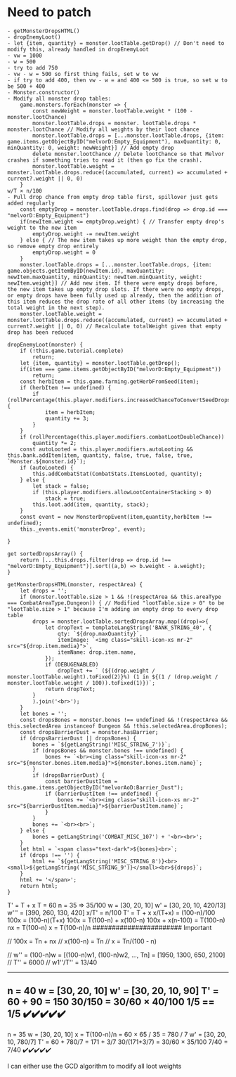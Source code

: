 # Need to patch
    - getMonsterDropsHTML()
    - dropEnemyLoot()
    - let {item, quantity} = monster.lootTable.getDrop() // Don't need to modify this, already handled in dropEnemyLoot
    - vw = 1000
    - w = 500
    - try to add 750
    - vw - w = 500 so first thing fails, set w to vw
    - if try to add 400, then vw - w = and 400 <= 500 is true, so set w to be 500 + 400
    - Monster.constructor()
    - Modify all monster drop tables:        
        game.monsters.forEach(monster => { 
            const newWeight = monster.lootTable.weight * (100 - monster.lootChance)
            monster.lootTable.drops = monster. lootTable.drops * monster.lootChance // Modify all weights by their loot chance
            monster.lootTable.drops = [...monster.lootTable.drops, {item: game.items.getObjectByID("melvorD:Empty_Equipment"), maxQuantity: 0, minQuantity: 0, weight: newWeight}] // Add empty drop
            delete monster.lootChance // Delete lootChance so that Melvor crashes if something tries to read it (then go fix the crash).
            monster.lootTable.weight = monster.lootTable.drops.reduce((accumulated, current) => accumulated + current?.weight || 0, 0) 
        }
    w/T × n/100
    - Pull drop chance from empty drop table first, spillover just gets added regularly
        const emptyDrop = monster.lootTable.drops.find(drop => drop.id === "melvorD:Empty_Equipment")
        if(newItem.weight <= emptyDrop.weight) { // Transfer empty drop's weight to the new item
            emptyDrop.weight -= newItem.weight
        } else { // The new item takes up more weight than the empty drop, so remove empty drop entirely
            emptyDrop.weight = 0
        }
        monster.lootTable.drops = [...monster.lootTable.drops, {item: game.objects.getItemByID(newItem.id), maxQuantity: newItem.maxQuantity, minQuantity: newItem.minQuantity, weight: newItem.weight}] // Add new item. If there were empty drops before, the new item takes up empty drop slots. If there were no empty drops, or empty drops have been fully used up already, then the addition of this item reduces the drop rate of all other items (by increasing the total weight in the next step).
        monster.lootTable.weight = monster.lootTable.drops.reduce((accumulated, current) => accumulated + current?.weight || 0, 0) // Recalculate totalWeight given that empty drop has been reduced 

    dropEnemyLoot(monster) {
        if (!this.game.tutorial.complete)
            return;
        let {item, quantity} = monster.lootTable.getDrop();
        if(item === game.items.getObjectByID("melvorD:Empty_Equipment"))
            return;
        const herbItem = this.game.farming.getHerbFromSeed(item);
        if (herbItem !== undefined) {
            if (rollPercentage(this.player.modifiers.increasedChanceToConvertSeedDrops)) {
                item = herbItem;
                quantity += 3;
            }
        }
        if (rollPercentage(this.player.modifiers.combatLootDoubleChance))
            quantity *= 2;
        const autoLooted = this.player.modifiers.autoLooting && this.bank.addItem(item, quantity, false, true, false, true, `Monster.${monster.id}`);
        if (autoLooted) {
            this.addCombatStat(CombatStats.ItemsLooted, quantity);
        } else {
            let stack = false;
            if (this.player.modifiers.allowLootContainerStacking > 0)
                stack = true;
            this.loot.add(item, quantity, stack);
        }
        const event = new MonsterDropEvent(item,quantity,herbItem !== undefined);
        this._events.emit('monsterDrop', event);
        
    }

    get sortedDropsArray() {
        return [...this.drops.filter(drop => drop.id !== "melvorD:Empty_Equipment")].sort((a,b) => b.weight - a.weight);
    }

    getMonsterDropsHTML(monster, respectArea) {
        let drops = '';
        if (monster.lootTable.size > 1 && !(respectArea && this.areaType === CombatAreaType.Dungeon)) { // Modified "lootTable.size > 0" to be "lootTable.size > 1" because I'm adding an empty drop to every drop table
            drops = monster.lootTable.sortedDropsArray.map((drop)=>{
                let dropText = templateLangString('BANK_STRING_40', {
                    qty: `${drop.maxQuantity}`,
                    itemImage: `<img class="skill-icon-xs mr-2" src="${drop.item.media}">`,
                    itemName: drop.item.name,
                });
                if (DEBUGENABLED)
                    dropText += ` (${(drop.weight / monster.lootTable.weight).toFixed(2)}%) (1 in ${(1 / (drop.weight / monster.lootTable.weight / 100)).toFixed(1)})`;
                return dropText;
            }
            ).join('<br>');
        }
        let bones = '';
        const dropsBones = monster.bones !== undefined && !(respectArea && this.selectedArea instanceof Dungeon && !this.selectedArea.dropBones);
        const dropsBarrierDust = monster.hasBarrier;
        if (dropsBarrierDust || dropsBones) {
            bones = `${getLangString('MISC_STRING_7')}`;
            if (dropsBones && monster.bones !== undefined) {
                bones += `<br><img class="skill-icon-xs mr-2" src="${monster.bones.item.media}">${monster.bones.item.name}`;
            }
            if (dropsBarrierDust) {
                const barrierDustItem = this.game.items.getObjectByID("melvorAoD:Barrier_Dust");
                if (barrierDustItem !== undefined) {
                    bones += `<br><img class="skill-icon-xs mr-2" src="${barrierDustItem.media}">${barrierDustItem.name}`;
                }
            }
            bones += `<br><br>`;
        } else {
            bones = getLangString('COMBAT_MISC_107') + '<br><br>';
        }
        let html = `<span class="text-dark">${bones}<br>`;
        if (drops !== '') {
            html += `${getLangString('MISC_STRING_8')}<br><small>${getLangString('MISC_STRING_9')}</small><br>${drops}`;
        }
        html += '</span>';
        return html;
    }

T' = T + x
T = 60
n = 35 => 35/100
w = [30, 20, 10]
w' = [30, 20, 10, 420/13]
w''' = [390, 260, 130, 420]
x/T' = n/100
T' = T + x
x/(T+x) = (100-n)/100
100x = (100-n)(T+x)
100x = T(100-n) + x(100-n)
100x + x(n-100) = T(100-n)
nx = T(100-n)
x = T(100-n)/n ####################### Important

// 100x = Tn + nx
// x(100-n) = Tn
// x = Tn/(100 - n)

// w'' = (100-n)w = [(100-n)w1, (100-n)w2, ..., Tn] = [1950, 1300, 650, 2100]
// T'' = 6000
// w1''/T'' = 13/40

------------------
n = 40
w = [30, 20, 10]
w' = [30, 20, 10, 90]
T' = 60 + 90 = 150
30/150 = 30/60 × 40/100
1/5 == 1/5
✔️✔️✔️✔️✔️
------------------
n = 35
w = [30, 20, 10]
x = T(100-n)/n = 60 × 65 / 35 = 780 / 7
w' = [30, 20, 10, 780/7]
T' = 60 + 780/7 = 171 + 3/7
30/(171+3/7) = 30/60 × 35/100
7/40 = 7/40
✔️✔️✔️✔️✔️

I can either use the GCD algorithm to modify all loot weights